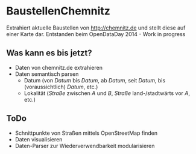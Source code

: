 BaustellenChemnitz
==================

Extrahiert aktuelle Baustellen von http://chemnitz.de und stellt diese auf einer Karte dar. Entstanden beim OpenDataDay 2014 - Work in progress

Was kann es bis jetzt?
----------------------

 * Daten von chemnitz.de extrahieren
 * Daten semantisch parsen
    * Datum (von *Datum* bis *Datum*, ab *Datum*, seit *Datum*, bis (voraussichtlich) *Datum*, etc.)
    * Lokalität (*Straße* zwischen *A* und *B*, *Straße* land-/stadtwärts vor *A*, etc.)
 

ToDo
----

 * Schnittpunkte von Straßen mittels OpenStreetMap finden
 * Daten visualisieren
 * Daten-Parser zur Wiederverwendbarkeit modularisieren
